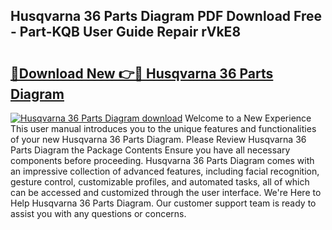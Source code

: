 ## Husqvarna 36 Parts Diagram PDF Download Free - Part-KQB User Guide Repair rVkE8

# <h2><a href="http://dflk0dz.blite.top/?on=Husqvarna+36+Parts+Diagram">🔗Download New 👉🔴 Husqvarna 36 Parts Diagram</a></h2>

[![Husqvarna 36 Parts Diagram download](https://i.imgur.com/lujVjoI.png)](http://dflk0dz.blite.top/?on=Husqvarna+36+Parts+Diagram)
Welcome to a New Experience This user manual introduces you to the unique features and functionalities of your new Husqvarna 36 Parts Diagram. Please Review Husqvarna 36 Parts Diagram the Package Contents Ensure you have all necessary components before proceeding. Husqvarna 36 Parts Diagram comes with an impressive collection of advanced features, including facial recognition, gesture control, customizable profiles, and automated tasks, all of which can be accessed and customized through the user interface. We're Here to Help Husqvarna 36 Parts Diagram. Our customer support team is ready to assist you with any questions or concerns.
